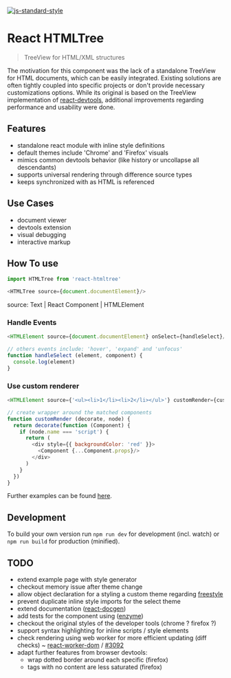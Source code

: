 [![js-standard-style](https://cdn.rawgit.com/feross/standard/master/badge.svg)](https://github.com/feross/standard)

# React HTMLTree

> TreeView for HTML/XML structures

The motivation for this component was the lack of a standalone TreeView for HTML documents,
which can be easily integrated. Existing solutions are often tightly coupled into specific projects
or don't provide necessary customizations options. While its original is based on the TreeView
implementation of [react-devtools](https://github.com/facebook/react-devtools/blob/master/frontend/Node.js),
additional improvements regarding performance and usability were done.


## Features
- standalone react module with inline style definitions
- default themes include 'Chrome' and 'Firefox' visuals
- mimics common devtools behavior (like history or uncollapse all descendants)
- supports universal rendering through difference source types
- keeps synchronized with as HTML is referenced


## Use Cases
- document viewer
- devtools extension
- visual debugging
- interactive markup


## How To use

```js
import HTMLTree from 'react-htmltree'

<HTMLTree source={document.documentElement}/>
```
source: Text | React Component | HTMLElement


### Handle Events

```js
<HTMLElement source={document.documentElement} onSelect={handleSelect}/>

// others events include: 'hover', 'expand' and 'unfocus'
function handleSelect (element, component) {
  console.log(element)
}
```

### Use custom renderer

```js
<HTMLElement source={'<ul><li>1</li><li>2</li></ul>'} customRender={customRender}/>

// create wrapper around the matched components
function customRender (decorate, node) {
  return decorate(function (Component) {
    if (node.name === 'script') {
      return (
        <div style={{ backgroundColor: 'red' }}>
          <Component {...Component.props}/>
        </div>  
      )
    }
  })
}
```
Further examples can be found [here](./examples).


## Development
To build your own version run `npm run dev` for development (incl. watch) or `npm run build` for production (minified).


## TODO
- extend example page with style generator
- checkout memory issue after theme change
- allow object declaration for a styling a custom theme regarding [freestyle](https://github.com/blakeembrey/free-style)
- prevent duplicate inline style imports for the select theme
- extend documentation ([react-docgen](https://github.com/reactjs/react-docgen))
- add tests for the component using ([enzyme](https://github.com/airbnb/enzyme))
- checkout the original styles of the developer tools (chrome ? firefox ?)
- support syntax highlighting for inline scripts / style elements
- check rendering using web worker for more efficient updating (diff checks)
~ [react-worker-dom](https://github.com/web-perf/react-worker-dom) / [#3092](https://github.com/facebook/react/issues/3092)
- adapt further features from browser devtools:
  - wrap dotted border around each specific (firefox)
  - tags with no content are less saturated (firefox)
